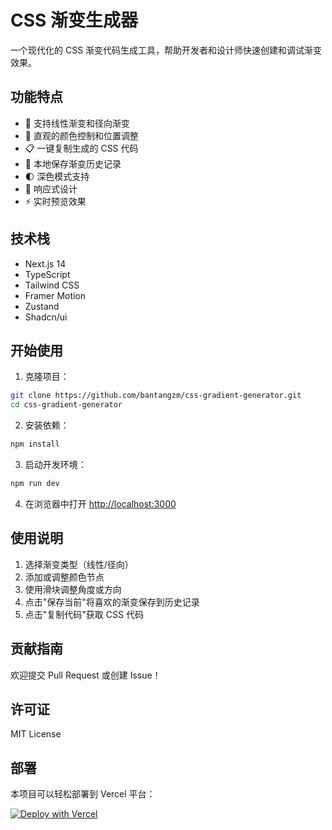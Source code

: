 # CSS 渐变生成器

一个现代化的 CSS 渐变代码生成工具，帮助开发者和设计师快速创建和调试渐变效果。

## 功能特点

- 🎨 支持线性渐变和径向渐变
- 🎯 直观的颜色控制和位置调整
- 📋 一键复制生成的 CSS 代码
- 💾 本地保存渐变历史记录
- 🌓 深色模式支持
- 📱 响应式设计
- ⚡ 实时预览效果

## 技术栈

- Next.js 14
- TypeScript
- Tailwind CSS
- Framer Motion
- Zustand
- Shadcn/ui

## 开始使用

1. 克隆项目：

```bash
git clone https://github.com/bantangzm/css-gradient-generator.git
cd css-gradient-generator
```

2. 安装依赖：

```bash
npm install
```

3. 启动开发环境：

```bash
npm run dev
```

4. 在浏览器中打开 [http://localhost:3000](http://localhost:3000)

## 使用说明

1. 选择渐变类型（线性/径向）
2. 添加或调整颜色节点
3. 使用滑块调整角度或方向
4. 点击"保存当前"将喜欢的渐变保存到历史记录
5. 点击"复制代码"获取 CSS 代码

## 贡献指南

欢迎提交 Pull Request 或创建 Issue！

## 许可证

MIT License

## 部署

本项目可以轻松部署到 Vercel 平台：

[![Deploy with Vercel](https://vercel.com/button)](https://vercel.com/new/clone?repository-url=https://github.com/yourusername/css-gradient-generator)
